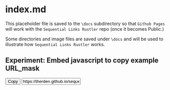 # index.md

This placeholder file is saved to the `\docs` subdirectory so that `Github Pages` will work with the `Sequential Links Rustler` repo (once it becomes Public.)

Some directories and image files are saved under `\docs` and will be used to illustrate how `Sequential Links Rustler` works.

Experiment: Embed javascript to copy example URL_mask
----

<button onclick="copyEx1()">Copy</button>
<input type="text" width="77ch" value="https://therden.github.io/sequential-links-rustler/png_numbers/{5-0;-1}.png"  id="Ex1">
<script>
function copyEx1() {
  var copyText = document.getElementById("Ex1");
  copyText.select();
  document.execCommand("copy");
}
</script>
